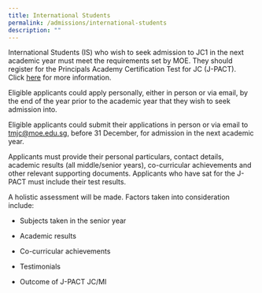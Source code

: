 ```yaml
---
title: International Students
permalink: /admissions/international-students
description: ""
---
```

International Students (IS) who wish to seek admission to JC1 in the next academic year must meet the requirements set by MOE. They should register for the Principals Academy Certification Test for JC (J-PACT). Click [here](http://www.pact.sg/index.php?option=com_content&view=section&id=7&itemid=74) for more information.

  

Eligible applicants could apply personally, either in person or via email, by the end of the year prior to the academic year that they wish to seek admission into.

  

Eligible applicants could submit their applications in person or via email to tmjc@moe.edu.sg, before 31 December, for admission in the next academic year.

  

Applicants must provide their personal particulars, contact details, academic results (all middle/senior years), co-curricular achievements and other relevant supporting documents. Applicants who have sat for the J-PACT must include their test results.


A holistic assessment will be made. Factors taken into consideration include:

*   Subjects taken in the senior year  
    
*   Academic results  
    
*   Co-curricular achievements  
    
*   Testimonials  
    
*   Outcome of J-PACT JC/MI